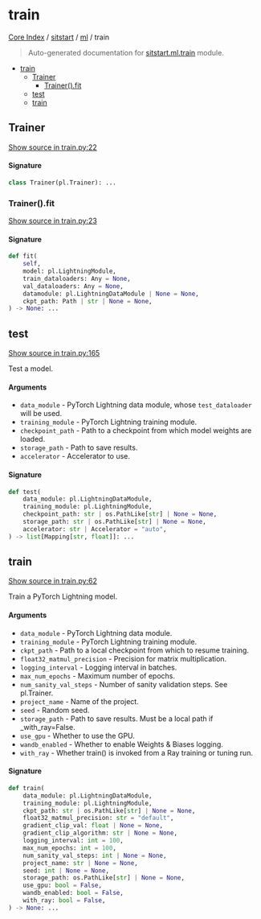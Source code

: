 # train

[Core Index](../../README.md#core-index) / [sitstart](../index.md#sitstart) / [ml](./index.md#ml) / train

> Auto-generated documentation for [sitstart.ml.train](../../../python/sitstart/ml/train.py) module.

- [train](#train)
  - [Trainer](#trainer)
    - [Trainer().fit](#trainer()fit)
  - [test](#test)
  - [train](#train-1)

## Trainer

[Show source in train.py:22](../../../python/sitstart/ml/train.py#L22)

#### Signature

```python
class Trainer(pl.Trainer): ...
```

### Trainer().fit

[Show source in train.py:23](../../../python/sitstart/ml/train.py#L23)

#### Signature

```python
def fit(
    self,
    model: pl.LightningModule,
    train_dataloaders: Any = None,
    val_dataloaders: Any = None,
    datamodule: pl.LightningDataModule | None = None,
    ckpt_path: Path | str | None = None,
) -> None: ...
```



## test

[Show source in train.py:165](../../../python/sitstart/ml/train.py#L165)

Test a model.

#### Arguments

- `data_module` - PyTorch Lightning data module, whose
    `test_dataloader` will be used.
- `training_module` - PyTorch Lightning training module.
- `checkpoint_path` - Path to a checkpoint from which model weights
    are loaded.
- `storage_path` - Path to save results.
- `accelerator` - Accelerator to use.

#### Signature

```python
def test(
    data_module: pl.LightningDataModule,
    training_module: pl.LightningModule,
    checkpoint_path: str | os.PathLike[str] | None = None,
    storage_path: str | os.PathLike[str] | None = None,
    accelerator: str | Accelerator = "auto",
) -> list[Mapping[str, float]]: ...
```



## train

[Show source in train.py:62](../../../python/sitstart/ml/train.py#L62)

Train a PyTorch Lightning model.

#### Arguments

- `data_module` - PyTorch Lightning data module.
- `training_module` - PyTorch Lightning training module.
- `ckpt_path` - Path to a local checkpoint from which to resume training.
- `float32_matmul_precision` - Precision for matrix multiplication.
- `logging_interval` - Logging interval in batches.
- `max_num_epochs` - Maximum number of epochs.
- `num_sanity_val_steps` - Number of sanity validation steps. See pl.Trainer.
- `project_name` - Name of the project.
- `seed` - Random seed.
- `storage_path` - Path to save results. Must be a local path if
    _with_ray=False.
- `use_gpu` - Whether to use the GPU.
- `wandb_enabled` - Whether to enable Weights & Biases logging.
- `with_ray` - Whether train() is invoked from a Ray training or
    tuning run.

#### Signature

```python
def train(
    data_module: pl.LightningDataModule,
    training_module: pl.LightningModule,
    ckpt_path: str | os.PathLike[str] | None = None,
    float32_matmul_precision: str = "default",
    gradient_clip_val: float | None = None,
    gradient_clip_algorithm: str | None = None,
    logging_interval: int = 100,
    max_num_epochs: int = 100,
    num_sanity_val_steps: int | None = None,
    project_name: str | None = None,
    seed: int | None = None,
    storage_path: os.PathLike[str] | None = None,
    use_gpu: bool = False,
    wandb_enabled: bool = False,
    with_ray: bool = False,
) -> None: ...
```
